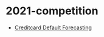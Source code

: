 # 2021-competition
 - [Creditcard Default Forecasting](https://tianchi.aliyun.com/competition/entrance/531879/introduction?spm=5176.12281925.0.0.10b171371UbYgE)
